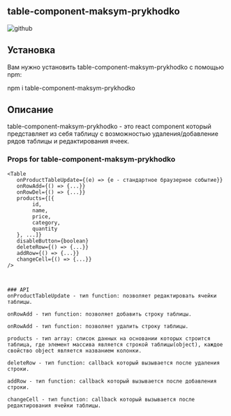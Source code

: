 ## table-component-maksym-prykhodko

![github](https://user-images.githubusercontent.com/20598016/68092373-1fe10900-fe93-11e9-8e22-06604db4e0e2.gif)

## Установка
Вам нужно установить table-component-maksym-prykhodko с помощью npm:

npm i table-component-maksym-prykhodko


## Описание
table-component-maksym-prykhodko - это react component который представляет из себя таблицу с возможностью удаления/добавление рядов таблицы и редактирования ячеек.


### Props for table-component-maksym-prykhodko
````
<Table
   onProductTableUpdate={(e) => {e - стандартное браузерное событие}}
   onRowAdd={() => {...}}
   onRowDel={() => {...}}
   products={[{
        id,
        name,
        price,
        category,
        quantity
   }, ...]}
   disableButton={boolean}
   deleteRow={() => {...}}
   addRow={() => {...}}
   changeCell={() => {...}}
/>



### API
onProductTableUpdate - тип function: позволяет редактировать ячейки таблицы.

onRowAdd - тип function: позволяет добавить строку таблицы.

onRowAdd - тип function: позволяет удалить строку таблицы.

products - тип array: список данных на основании которых строится таблица, где элемент массива является строкой таблицы(object), каждое свойство object является названием колонки.

deleteRow - тип function: callback который вызывается после удаления строки.

addRow - тип function: callback который вызывается после добавления строки.

changeCell - тип function: callback который вызывается после редактирования ячейки таблицы.
